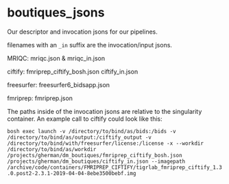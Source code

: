 # boutiques_jsons
Our descriptor and invocation jsons for our pipelines. 

filenames with an `_in` suffix are the invocation/input jsons.

MRIQC: mriqc.json & mriqc_in.json

ciftify: fmriprep_ciftify_bosh.json  ciftify_in.json

freesurfer: freesurfer6_bidsapp.json 

fmriprep: fmriprep.json


The paths inside of the invocation jsons are relative to the singularity container. An example call to ciftify could look like this:

`bosh exec launch -v /directory/to/bind/as/bids:/bids -v /directory/to/bind/as/output:/ciftify_output -v /directory/to/bind/with/freesurfer/license:/license -x --workdir /directory/to/bind/as/workdir
/projects/gherman/dm_boutiques/fmriprep_ciftify_bosh.json /projects/gherman/dm_boutiques/ciftify_in.json --imagepath /archive/code/containers/FMRIPREP_CIFTIFY/tigrlab_fmriprep_ciftify_1.3.0.post2-2.3.1-2019-04-04-8ebe3500bebf.img`
